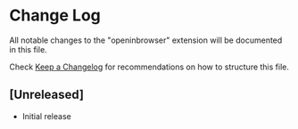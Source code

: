 # Change Log
All notable changes to the "openinbrowser" extension will be documented in this file.

Check [Keep a Changelog](http://keepachangelog.com/) for recommendations on how to structure this file.

## [Unreleased]
- Initial release
